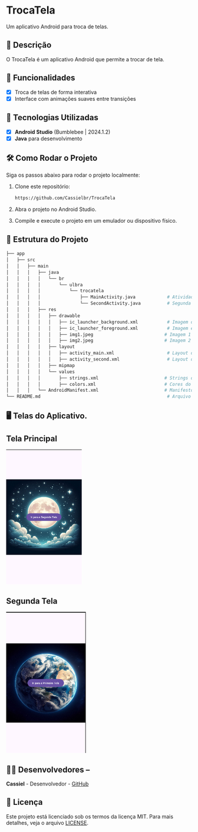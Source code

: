 # TrocaTela
Um aplicativo Android para troca de telas.

## 📱 Descrição
O TrocaTela é um aplicativo Android que permite a trocar de tela.

## 🔧 Funcionalidades

- [x] Troca de telas de forma interativa
- [x]  Interface com animações suaves entre transições

## 🚀 Tecnologias Utilizadas

- [x] **Android Studio** (Bumblebee | 2024.1.2)
- [x] **Java** para desenvolvimento

## 🛠️ Como Rodar o Projeto

Siga os passos abaixo para rodar o projeto localmente:

1. Clone este repositório:
    ```bash
   https://github.com/Cassielbr/TrocaTela
    ```
    
2. Abra o projeto no Android Studio.

3. Compile e execute o projeto em um emulador ou dispositivo físico.

## 📂 Estrutura do Projeto
```bash
├── app
│   ├── src
│   │   ├── main
│   │   │   ├── java
│   │   │   │   └── br
│   │   │   │       └── ulbra
│   │   │   │           └── trocatela
│   │   │   │               ├── MainActivity.java            # Atividade principal
│   │   │   │               └── SecondActivity.java          # Segunda atividade
│   │   │   ├── res
│   │   │   │   ├── drawable
│   │   │   │   │   ├── ic_launcher_background.xml           # Imagem de fundo do ícone do app
│   │   │   │   │   ├── ic_launcher_foreground.xml           # Imagem em primeiro plano do ícone
│   │   │   │   │   ├── img1.jpeg                           # Imagem 1 para o app
│   │   │   │   │   ├── img2.jpeg                           # Imagem 2 para o app
│   │   │   │   ├── layout
│   │   │   │   │   ├── activity_main.xml                    # Layout da tela principal
│   │   │   │   │   ├── activity_second.xml                  # Layout da segunda tela
│   │   │   │   ├── mipmap
│   │   │   │   └── values
│   │   │   │       ├── strings.xml                         # Strings do app
│   │   │   │       ├── colors.xml                          # Cores do app
│   │   │   └── AndroidManifest.xml                         # Manifesto do app
└── README.md                                                # Arquivo de documentação
```

 ## 🖥️ Telas do Aplicativo. 
 
 ## Tela Principal
 ![image](https://github.com/Cassielbr/TrocaTela/blob/master/assets/segunda.png)
 
## Segunda Tela 
![image](https://github.com/Cassielbr/TrocaTela/blob/master/assets/primeira.png)


## 👨‍💻 Desenvolvedores – 
**Cassiel** - Desenvolvedor - [GitHub](https://github.com/Cassielbr)

## 📄 Licença 
Este projeto está licenciado sob os termos da licença MIT. Para mais detalhes, veja o arquivo [LICENSE](https://github.com/Cassielbr/TrocaTela/blob/master/LICENSE).
